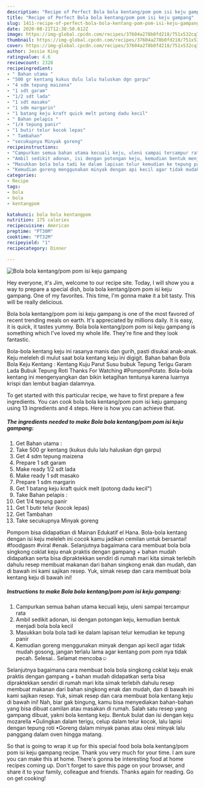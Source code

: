 ```yaml
---
description: "Recipe of Perfect Bola bola kentang/pom pom isi keju gampang"
title: "Recipe of Perfect Bola bola kentang/pom pom isi keju gampang"
slug: 1411-recipe-of-perfect-bola-bola-kentang-pom-pom-isi-keju-gampang
date: 2020-08-21T12:38:50.612Z
image: https://img-global.cpcdn.com/recipes/37604a278b0fd218/751x532cq70/bola-bola-kentangpom-pom-isi-keju-gampang-foto-resep-utama.jpg
thumbnail: https://img-global.cpcdn.com/recipes/37604a278b0fd218/751x532cq70/bola-bola-kentangpom-pom-isi-keju-gampang-foto-resep-utama.jpg
cover: https://img-global.cpcdn.com/recipes/37604a278b0fd218/751x532cq70/bola-bola-kentangpom-pom-isi-keju-gampang-foto-resep-utama.jpg
author: Jessie King
ratingvalue: 4.6
reviewcount: 2328
recipeingredient:
- " Bahan utama "
- "500 gr kentang kukus dulu lalu haluskan dgn garpu"
- "4 sdm tepung maizena"
- "1 sdt garam"
- "1/2 sdt lada"
- "1 sdt masako"
- "1 sdm margarin"
- "1 batang keju kraft quick melt potong dadu kecil"
- " Bahan pelapis "
- "1/4 tepung panir"
- "1 butir telur kocok lepas"
- " Tambahan"
- "secukupnya Minyak goreng"
recipeinstructions:
- "Campurkan semua bahan utama kecuali keju, uleni sampai tercampur rata"
- "Ambil sedikit adonan, isi dengan potongan keju, kemudian bentuk menjadi bola bola kecil"
- "Masukkan bola bola tadi ke dalam lapisan telur kemudian ke tepung panir"
- "Kemudian goreng menggunakan minyak dengan api kecil agar tidak mudah gosong, jangan terlalu lama agar kentang pom pom nya tidak pecah. Selesai.. Selamat mencoba☺"
categories:
- Recipe
tags:
- bola
- bola
- kentangpom

katakunci: bola bola kentangpom 
nutrition: 175 calories
recipecuisine: American
preptime: "PT30M"
cooktime: "PT32M"
recipeyield: "1"
recipecategory: Dinner

---
```



![Bola bola kentang/pom pom isi keju gampang](https://img-global.cpcdn.com/recipes/37604a278b0fd218/751x532cq70/bola-bola-kentangpom-pom-isi-keju-gampang-foto-resep-utama.jpg)

Hey everyone, it's Jim, welcome to our recipe site. Today, I will show you a way to prepare a special dish, bola bola kentang/pom pom isi keju gampang. One of my favorites. This time, I'm gonna make it a bit tasty. This will be really delicious.

Bola bola kentang/pom pom isi keju gampang is one of the most favored of recent trending meals on earth. It's appreciated by millions daily. It is easy, it is quick, it tastes yummy. Bola bola kentang/pom pom isi keju gampang is something which I've loved my whole life. They're fine and they look fantastic.

Bola-bola kentang keju ini rasanya manis dan gurih, pasti disukai anak-anak. Keju meleleh di mulut saat bola kentang keju ini digigit. Bahan bahan Bola Bola Keju Kentang : Kentang Kuju Parut Susu bubuk Tepung Terigu Garam Lada Bubuk Tepung Roti Thanks For Watching #PompomPotato. Bola-bola kentang ini mengenyangkan dan bikin ketagihan tentunya karena luarnya krispi dan lembut bagian dalamnya.


To get started with this particular recipe, we have to first prepare a few ingredients. You can cook bola bola kentang/pom pom isi keju gampang using 13 ingredients and 4 steps. Here is how you can achieve that.

<!--inarticleads1-->

##### The ingredients needed to make Bola bola kentang/pom pom isi keju gampang:

1. Get  Bahan utama :
1. Take 500 gr kentang (kukus dulu lalu haluskan dgn garpu)
1. Get 4 sdm tepung maizena
1. Prepare 1 sdt garam
1. Make ready 1/2 sdt lada
1. Make ready 1 sdt masako
1. Prepare 1 sdm margarin
1. Get 1 batang keju kraft quick melt (potong dadu kecil&#34;)
1. Take  Bahan pelapis :
1. Get 1/4 tepung panir
1. Get 1 butir telur (kocok lepas)
1. Get  Tambahan
1. Take secukupnya Minyak goreng


Pompom bisa didapatkan di Mainan Edukatif el Hana. Bola-bola kentang dengan isi keju meleleh ini cocok kamu jadikan cemilan untuk bersantai! #foodgasm #viral #enak. Selanjutnya bagaimana cara membuat bola bola singkong coklat keju enak praktis dengan gampang + bahan mudah didapatkan serta bisa dipraktekkan sendiri di rumah mari kita simak terlebih dahulu resep membuat makanan dari bahan singkong enak dan mudah, dan di bawah ini kami sajikan resep. Yuk, simak resep dan cara membuat bola kentang keju di bawah ini! 

<!--inarticleads2-->

##### Instructions to make Bola bola kentang/pom pom isi keju gampang:

1. Campurkan semua bahan utama kecuali keju, uleni sampai tercampur rata
1. Ambil sedikit adonan, isi dengan potongan keju, kemudian bentuk menjadi bola bola kecil
1. Masukkan bola bola tadi ke dalam lapisan telur kemudian ke tepung panir
1. Kemudian goreng menggunakan minyak dengan api kecil agar tidak mudah gosong, jangan terlalu lama agar kentang pom pom nya tidak pecah. Selesai.. Selamat mencoba☺


Selanjutnya bagaimana cara membuat bola bola singkong coklat keju enak praktis dengan gampang + bahan mudah didapatkan serta bisa dipraktekkan sendiri di rumah mari kita simak terlebih dahulu resep membuat makanan dari bahan singkong enak dan mudah, dan di bawah ini kami sajikan resep. Yuk, simak resep dan cara membuat bola kentang keju di bawah ini! Nah, biar gak bingung, kamu bisa menyediakan bahan-bahan yang bisa dibuat camilan atau masakan di rumah. Salah satu resep yang gampang dibuat, yakni bola kentang keju. Bentuk bulat dan isi dengan keju mozarella •Gulingkan dalam terigu, celup dalam telur kocok, lalu lapisi dengan tepung roti •Goreng dalam minyak panas atau olesi minyak lalu panggang dalam oven hingga matang. 

So that is going to wrap it up for this special food bola bola kentang/pom pom isi keju gampang recipe. Thank you very much for your time. I am sure you can make this at home. There's gonna be interesting food at home recipes coming up. Don't forget to save this page on your browser, and share it to your family, colleague and friends. Thanks again for reading. Go on get cooking!
